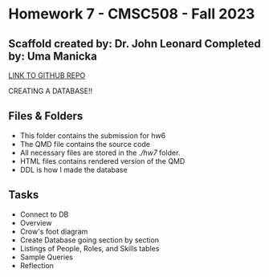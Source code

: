 # Homework 7 - CMSC508 - Fall 2023

Scaffold created by: Dr. John Leonard
Completed by: Uma Manicka
------------------------------------------

[LINK TO GITHUB REPO](https://github.com/cmsc-vcu/cmsc508-fa2023-hw7-umamanicka) 

CREATING A DATABASE!!

## Files & Folders

* This folder contains the submission for hw6
* The QMD file contains the source code
* All necessary files are stored in the *./hw7* folder.
* HTML files contains rendered version of the QMD
* DDL is how I made the database

## Tasks

* Connect to DB
* Overview
* Crow's foot diagram
* Create Database going section by section
* Listings of People, Roles, and Skills tables
* Sample Queries
* Reflection